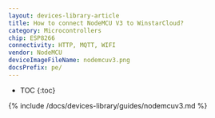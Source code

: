 ```yaml
---
layout: devices-library-article
title: How to connect NodeMCU V3 to WinstarCloud?
category: Microcontrollers
chip: ESP8266
connectivity: HTTP, MQTT, WIFI
vendor: NodeMCU
deviceImageFileName: nodemcuv3.png
docsPrefix: pe/
---
```


* TOC
{:toc}

{% include /docs/devices-library/guides/nodemcuv3.md %}
